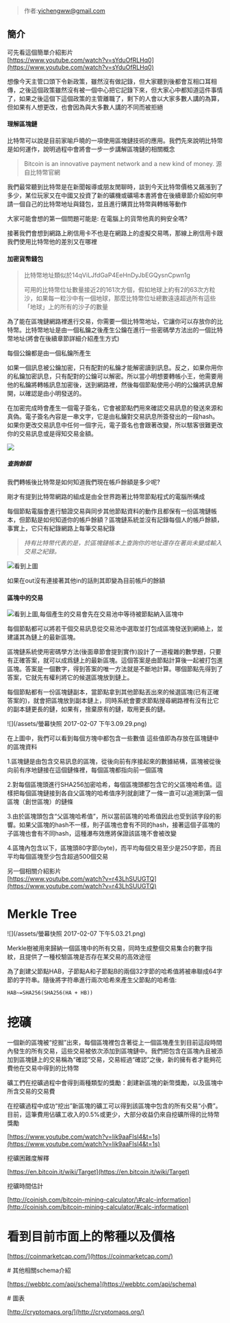 > 作者:yichengww@gmail.com

## 簡介

可先看這個簡單介紹影片  
[https://www.youtube.com/watch?v=sYduOfRLHq0](https://www.youtube.com/watch?v=sYduOfRLHq0)

想像今天主管口頭下令新政策，雖然沒有做記錄，但大家聽到後都會互相口耳相傳，之後這個政策雖然沒有被一個中心把它記錄下來，但大家心中都知道這件事情了，如果之後這個下這個政策的主管離職了，剩下的人會以大家多數人講的為算，但如果有人想更改，也會因為與大多數人講的不同而被拒絕

#### 理解區塊鏈

比特幣可以說是目前家喻戶曉的一項使用區塊鏈技術的應用。我們先來說明比特幣是如何運作，說明過程中會將會一步一步講解區塊鏈的相關概念

> Bitcoin is an innovative payment network and a new kind of money.   源自比特幣官網

我們最常聽到比特幣是在新聞報導或朋友閒聊時，談到今天比特幣價格又飆漲到了多少，某位玩家又在中國又投資了新的礦機或礦場本書將會在後續章節介紹如何申請一個自己的比特幣地址與錢包，並且進行購買比特幣與轉帳等動作

大家可能會想的第一個問題可能是: 在電腦上的貨幣他真的夠安全嗎?

接著我們會想到網路上刷信用卡不也是在網路上的虛擬交易嗎，那線上刷信用卡跟我們使用比特幣他的差別又在哪裡

#### 加密貨幣錢包

> 比特幣地址類似於14qViLJfdGaP4EeHnDyJbEGQysnCpwn1g
>
> 可用的比特幣位址數量接近2的161次方個，假如地球上約有2的63次方粒沙，如果每一粒沙中有一個地球，那麼比特幣位址總數遠遠超過所有這些「地球」上的所有的沙子的數量

為了能在區塊鏈網路裡進行交易，你需要一個比特幣地址，它讓你可以存放你的比特幣。比特幣地址是由一個私鑰之後產生公鑰在進行一些密碼學方法出的一個比特幣地址\(將會在後續章節詳細介紹產生方式\)

每個公鑰都是由一個私鑰所產生

如果一個訊息被公鑰加密，只有配對的私鑰才能解密讀到訊息。反之，如果你用你的私鑰加密訊息，只有配對的公鑰可以解密。所以當小明想要轉帳小王，他需要用他的私鑰將轉帳訊息加密後，送到網路裡，然後每個節點使用小明的公鑰將訊息解開，以確認是由小明發送的。

在加密完成時會產生一個電子簽名，它會被節點們用來確認交易訊息的發送來源和真偽。電子簽名內容是一串文字，它是由私鑰對交易訊息所簽發出的一段hash。如果你更改交易訊息中任何一個字元，電子簽名也會跟著改變，所以駭客很難更改你的交易訊息或是得知交易金額。

![](/assets/s.png)

##### 查詢餘額

我們轉帳後比特幣是如何知道我們現在帳戶餘額是多少呢?

剛才有提到比特幣網路的組成是由全世界跑著比特幣節點程式的電腦所構成

每個節點電腦會進行驗證交易與同步其他節點資料的動作且都保有一份區塊鏈帳本，但節點是如何知道你的帳戶餘額？區塊鏈系統並沒有記錄每個人的帳戶餘額，事實上，它只有紀錄網路上每筆交易紀錄

> _持有比特幣代表的是，於區塊鏈帳本上查詢你的地址還存在著尚未變成輸入交易之紀錄。_

![](/assets/SAA.png)看到上圖

如果在out沒有連接著其他in的話則其即變為目前帳戶的餘額

#### 區塊中的交易

![](/assets/SA.png)看到上圖,每個產生的交易會先在交易池中等待被節點納入區塊中

每個節點都可以將若干個交易訊息從交易池中選取並打包成區塊發送到網絡上，並建議其為鏈上的最新區塊。

區塊鏈系統使用密碼學方法\(後面章節會提到實作\)設計了一道複雜的數學題，只要有正確答案，就可以成爲鏈上的最新區塊。這個答案是由節點計算後一起被打包進區塊。答案是一個數字，得到答案的唯一方法就是不斷地計算。哪個節點先得到了答案，它就先有權利將它的候選區塊放到鏈上。

每個節點都有一份區塊鏈副本，當節點拿到其他節點丟出來的候選區塊\(已有正確答案的\)，就會把區塊放到副本鏈上，同時系統會要求節點搜尋網路裡有沒有比它的副本鏈更長的鏈，如果有，捨棄原有的鏈，取用更長的鏈。

![](/assets/螢幕快照 2017-02-07 下午3.09.29.png)

在上圖中，我們可以看到每個方塊中都包含一些數值  這些值即為存放在區塊鏈中的區塊資料

1.區塊鏈是由包含交易訊息的區塊，從後向前有序接起來的數據結構，區塊被從後向前有序地鏈接在這個鏈條裡，每個區塊都指向前一個區塊

2.對每個區塊頭進行SHA256加密哈希，每個區塊頭都包含它的父區塊哈希值。這樣把每個區塊鏈接到各自父區塊的哈希值序列就創建了一條一直可以追溯到第一個區塊（創世區塊）的鏈條

3.由於區塊頭包含“父區塊哈希值”，所以當前區塊的哈希值因此也受到該字段的影響。如果父區塊的hash不一樣，則子區塊也會有不同的hash，接著這個子區塊的子區塊也會有不同hash，這種瀑布效應將保證該區塊不會被改變

4.區塊內包含以下，區塊頭80字節\(byte\)，而平均每個交易至少是250字節，而且平均每個區塊至少包含超過500個交易

另一個相關介紹影片  
[https://www.youtube.com/watch?v=r43LhSUUGTQ](https://www.youtube.com/watch?v=r43LhSUUGTQ)

# Merkle Tree

![](/assets/螢幕快照 2017-02-07 下午5.03.21.png)

Merkle樹被用來歸納一個區塊中的所有交易，同時生成整個交易集合的數字指紋，且提供了一種校驗區塊是否存在某交易的高效途徑

為了創建父節點HAB，子節點A和子節點B的兩個32字節的哈希值將被串聯成64字節的字符串。隨後將字符串進行兩次哈希來產生父節點的哈希值:

```
HAB~=SHA256(SHA256(HA + HB))
```

# 挖礦

一個新的區塊被“挖掘”出來，每個區塊裡包含著從上一個區塊產生到目前這段時間內發生的所有交易，這些交易被依次添加到區塊鏈中。我們把包含在區塊內且被添加到區塊鏈上的交易稱為“確認”交易，交易經過“確認”之後，新的擁有者才能夠花費他在交易中得到的比特幣

礦工們在挖礦過程中會得到兩種類型的獎勵：創建新區塊的新幣獎勵，以及區塊中所含交易的交易費

在挖礦過程中成功“挖出”新區塊的礦工可以得到該區塊中包含的所有交易“小費”。目前，這筆費用佔礦工收入的0.5%或更少，大部分收益仍來自挖礦所得的比特幣獎勵

[https://www.youtube.com/watch?v=lik9aaFIsl4&t=1s](https://www.youtube.com/watch?v=lik9aaFIsl4&t=1s)

挖礦困難度解釋

[https://en.bitcoin.it/wiki/Target](https://en.bitcoin.it/wiki/Target)

挖礦時間估計

[http://coinish.com/bitcoin-mining-calculator/\#calc-information](http://coinish.com/bitcoin-mining-calculator/#calc-information)

# 看到目前市面上的幣種以及價格

[https://coinmarketcap.com/](https://coinmarketcap.com/)

\# 其他相關schema介紹

[https://webbtc.com/api/schema](https://webbtc.com/api/schema)

\# 圖表

[http://cryptomaps.org/](http://cryptomaps.org/)

